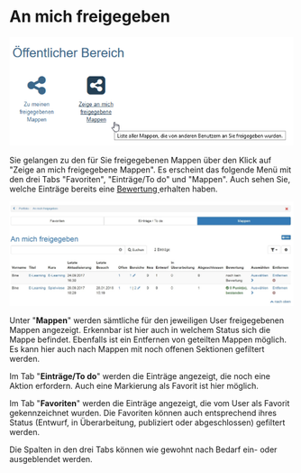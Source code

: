 # An mich freigegeben

![an_mich_freigegeben.png](assets/portfolio_an_mich_freigegeben1.png)

Sie gelangen zu den für Sie freigegebenen Mappen über den Klick auf "Zeige an
mich freigegebene Mappen". Es erscheint das folgende Menü mit den drei Tabs
"Favoriten", "Einträge/To do" und "Mappen". Auch sehen Sie, welche Einträge
bereits eine [Bewertung ](Process_of_an_assessment_portfolio.de.md)erhalten
haben.  

![freigegeben.png](assets/Portfolio_freigegeben1.jpg)

Unter "**Mappen**" werden sämtliche für den jeweiligen User freigegebenen
Mappen angezeigt. Erkennbar ist hier auch in welchem Status sich die Mappe
befindet. Ebenfalls ist ein Entfernen von geteilten Mappen möglich. Es kann
hier auch nach Mappen mit noch offenen Sektionen gefiltert werden.

Im Tab "**Einträge/To do**" werden die Einträge angezeigt, die noch eine
Aktion erfordern. Auch eine Markierung als Favorit ist hier möglich.

Im Tab "**Favoriten**" werden die Einträge angezeigt, die vom User als
Favorit gekennzeichnet wurden. Die Favoriten können auch entsprechend ihres
Status (Entwurf, in Überarbeitung, publiziert oder abgeschlossen) gefiltert
werden.

Die Spalten in den drei Tabs können wie gewohnt nach Bedarf ein- oder
ausgeblendet werden.


